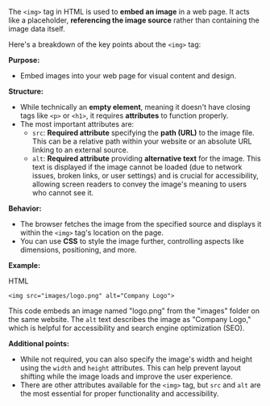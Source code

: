 The `<img>` tag in HTML is used to **embed an image** in a web page. It acts like a placeholder, **referencing the image source** rather than containing the image data itself.

Here's a breakdown of the key points about the `<img>` tag:

**Purpose:**

- Embed images into your web page for visual content and design.

**Structure:**

- While technically an **empty element**, meaning it doesn't have closing tags like `<p>` or `<h1>`, it requires **attributes** to function properly.
- The most important attributes are:
    - `src`: **Required attribute** specifying the **path (URL)** to the image file. This can be a relative path within your website or an absolute URL linking to an external source.
    - `alt`: **Required attribute** providing **alternative text** for the image. This text is displayed if the image cannot be loaded (due to network issues, broken links, or user settings) and is crucial for accessibility, allowing screen readers to convey the image's meaning to users who cannot see it.

**Behavior:**

- The browser fetches the image from the specified source and displays it within the `<img>` tag's location on the page.
- You can use **CSS** to style the image further, controlling aspects like dimensions, positioning, and more.

**Example:**

HTML

```
<img src="images/logo.png" alt="Company Logo">
```

This code embeds an image named "logo.png" from the "images" folder on the same website. The `alt` text describes the image as "Company Logo," which is helpful for accessibility and search engine optimization (SEO).

**Additional points:**

- While not required, you can also specify the image's width and height using the `width` and `height` attributes. This can help prevent layout shifting while the image loads and improve the user experience.
- There are other attributes available for the `<img>` tag, but `src` and `alt` are the most essential for proper functionality and accessibility.